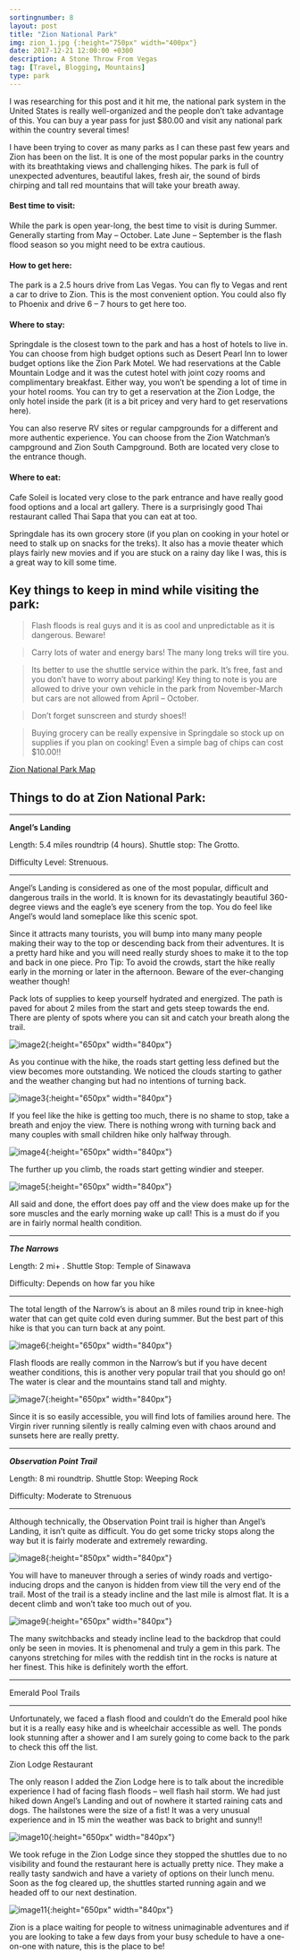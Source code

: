 ```yaml
---
sortingnumber: 8
layout: post
title: "Zion National Park"
img: zion_1.jpg {:height="750px" width="400px"}
date: 2017-12-21 12:00:00 +0300
description: A Stone Throw From Vegas
tag: [Travel, Blogging, Mountains]
type: park
---
```


I was researching for this post and it hit me, the national park system in the United States is really well-organized and the people don’t take advantage of this. You can buy a year pass for just $80.00 and visit any national park within the country several times!

I have been trying to cover as many parks as I can these past few years and Zion has been on the list. It is one of the most popular parks in the country with its breathtaking views and challenging hikes. The park is full of unexpected adventures, beautiful lakes, fresh air, the sound of birds chirping and tall red mountains that will take your breath away.

#### Best time to visit:
While the park is open year-long, the best time to visit is during Summer. Generally starting from May – October. Late June – September is the flash flood season so you might need to be extra cautious.

#### How to get here:
The park is a 2.5 hours drive from Las Vegas. You can fly to Vegas and rent a car to drive to Zion. This is the most convenient option. You could also fly to Phoenix and drive 6 – 7 hours to get here too.

#### Where to stay:
Springdale is the closest town to the park and has a host of hotels to live in. You can choose from high budget options such as Desert Pearl Inn to lower budget options like the Zion Park Motel. We had reservations at the Cable Mountain Lodge and it was the cutest hotel with joint cozy rooms and complimentary breakfast. Either way, you won’t be spending a lot of time in your hotel rooms. You can try to get a reservation at the Zion Lodge, the only hotel inside the park (it is a bit pricey and very hard to get reservations here).

You can also reserve RV sites or regular campgrounds for a different and more authentic experience. You can choose from the Zion Watchman’s campground and Zion South Campground. Both are located very close to the entrance though.

#### Where to eat:
Cafe Soleil is located very close to the park entrance and have really good food options and a local art gallery. There is a surprisingly good Thai restaurant called Thai Sapa that you can eat at too.

Springdale has its own grocery store (if you plan on cooking in your hotel or need to stalk up on snacks for the treks). It also has a movie theater which plays fairly new movies and if you are stuck on a rainy day like I was, this is a great way to kill some time.

## Key things to keep in mind while visiting the park:

> Flash floods is real guys and it is as cool and unpredictable as it is dangerous. Beware!

> Carry lots of water and energy bars! The many long treks will tire you.

> Its better to use the shuttle service within the park. It’s free, fast and you don’t have to worry about parking! Key thing to note is you are allowed to drive your own vehicle in the park from November-March but cars are not allowed from April – October.

> Don’t forget sunscreen and sturdy shoes!!

> Buying grocery can be really expensive in Springdale so stock up on supplies if you plan on cooking! Even a simple bag of chips can cost $10.00!!

[Zion National Park Map](https://www.nps.gov/zion/planyourvisit/upload/Shuttle-map_7_7_17.pdf)

## Things to do at Zion National Park:

***

**Angel’s Landing**

Length: 5.4 miles roundtrip (4 hours). Shuttle stop: The Grotto.

Difficulty Level: Strenuous.

***

Angel’s Landing is considered as one of the most popular, difficult and dangerous trails in the world. It is known for its devastatingly beautiful 360-degree views and the eagle’s eye scenery from the top. You do feel like Angel’s would land someplace like this scenic spot.

Since it attracts many tourists, you will bump into many many people making their way to the top or descending back from their adventures. It is a pretty hard hike and you will need really sturdy shoes to make it to the top and back in one piece. Pro Tip: To avoid the crowds, start the hike really early in the morning or later in the afternoon. Beware of the ever-changing weather though!

Pack lots of supplies to keep yourself hydrated and energized. The path is paved for about 2 miles from the start and gets steep towards the end. There are plenty of spots where you can sit and catch your breath along the trail.

![image2]({{site.baseurl}}/assets/img/zion_2.jpg){:height="650px" width="840px"}


As you continue with the hike, the roads start getting less defined but the view becomes more outstanding. We noticed the clouds starting to gather and the weather changing but had no intentions of turning back.

![image3]({{site.baseurl}}/assets/img/zion_3.jpeg){:height="650px" width="840px"}


If you feel like the hike is getting too much, there is no shame to stop, take a breath and enjoy the view. There is nothing wrong with turning back and many couples with small children hike only halfway through.

![image4]({{site.baseurl}}/assets/img/zion_4.jpeg){:height="650px" width="840px"}


The further up you climb, the roads start getting windier and steeper.

![image5]({{site.baseurl}}/assets/img/zion_5.jpg){:height="650px" width="840px"}


All said and done, the effort does pay off and the view does make up for the sore muscles and the early morning wake up call! This is a must do if you are in fairly normal health condition.

***

***The Narrows***

Length: 2 mi+ . Shuttle Stop: Temple of Sinawava

Difficulty: Depends on how far you hike

***

The total length of the Narrow’s is about an 8 miles round trip in knee-high water that can get quite cold even during summer. But the best part of this hike is that you can turn back at any point.

![image6]({{site.baseurl}}/assets/img/zion_6.jpg){:height="650px" width="840px"}

Flash floods are really common in the Narrow’s but if you have decent weather conditions, this is another very popular trail that you should go on! The water is clear and the mountains stand tall and mighty.

![image7]({{site.baseurl}}/assets/img/zion_7.jpeg){:height="650px" width="840px"}


Since it is so easily accessible, you will find lots of families around here. The Virgin river running silently is really calming even with chaos around and sunsets here are really pretty.

***

***Observation Point Trail***

Length: 8 mi roundtrip. Shuttle Stop: Weeping Rock

Difficulty: Moderate to Strenuous

***

Although technically, the Observation Point trail is higher than Angel’s Landing, it isn’t quite as difficult. You do get some tricky stops along the way but it is fairly moderate and extremely rewarding.

![image8]({{site.baseurl}}/assets/img/zion_8.jpg){:height="850px" width="840px"}

You will have to maneuver through a series of windy roads and vertigo-inducing drops and the canyon is hidden from view till the very end of the trail. Most of the trail is a steady incline and the last mile is almost flat. It is a decent climb and won’t take too much out of you.

![image9]({{site.baseurl}}/assets/img/zion_9.jpg){:height="650px" width="840px"}


The many switchbacks and steady incline lead to the backdrop that could only be seen in movies. It is phenomenal and truly a gem in this park. The canyons stretching for miles with the reddish tint in the rocks is nature at her finest. This hike is definitely worth the effort.

***

Emerald Pool Trails

***

Unfortunately, we faced a flash flood and couldn’t do the Emerald pool hike but it is a really easy hike and is wheelchair accessible as well. The ponds look stunning after a shower and I am surely going to come back to the park to check this off the list.

Zion Lodge Restaurant

The only reason I added the Zion Lodge here is to talk about the incredible experience I had of facing flash floods – well flash hail storm.  We had just hiked down Angel’s Landing and out of nowhere it started raining cats and dogs. The hailstones were the size of a fist! It was a very unusual experience and in 15 min the weather was back to bright and sunny!!

![image10]({{site.baseurl}}/assets/img/zion_10.jpg){:height="650px" width="840px"}

We took refuge in the Zion Lodge since they stopped the shuttles due to no visibility and found the restaurant here is actually pretty nice. They make a really tasty sandwich and have a variety of options on their lunch menu. Soon as the fog cleared up, the shuttles started running again and we headed off to our next destination.

![image11]({{site.baseurl}}/assets/img/zion_11.jpg){:height="650px" width="840px"}

Zion is a place waiting for people to witness unimaginable adventures and if you are looking to take a few days from your busy schedule to have a one-on-one with nature, this is the place to be!
